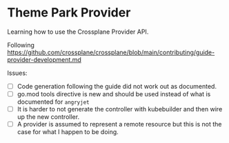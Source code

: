 # Theme Park Provider

Learning how to use the Crossplane Provider API.

Following https://github.com/crossplane/crossplane/blob/main/contributing/guide-provider-development.md

Issues:
 - [ ] Code generation following the guide did not work out as documented.
 - [ ] go.mod tools directive is new and should be used instead of what is documented for `angryjet`
 - [ ] It is harder to not generate the controller with kubebuilder and then wire up the new controller.
 - [ ] A provider is assumed to represent a remote resource but this is not the case for what I happen to be doing.
